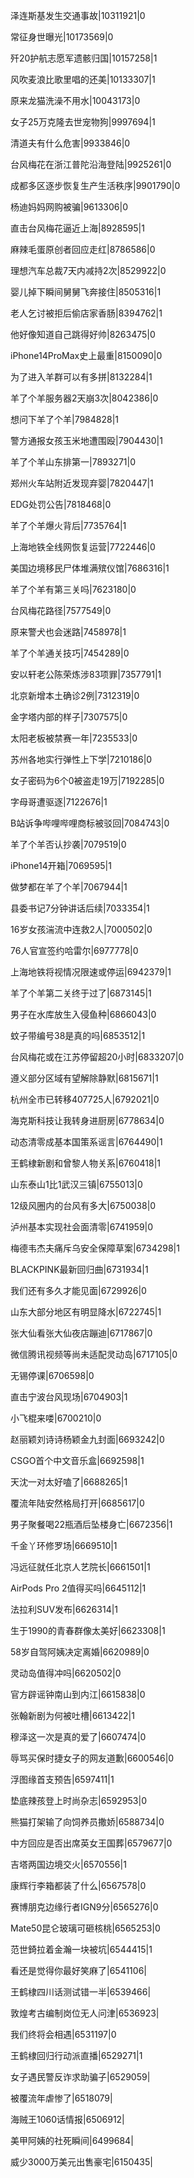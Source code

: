 泽连斯基发生交通事故|10311921|0

常征身世曝光|10173569|0

歼20护航志愿军遗骸归国|10157258|1

风吹麦浪比歌里唱的还美|10133307|1

原来龙猫洗澡不用水|10043173|0

女子25万克隆去世宠物狗|9997694|1

清道夫有什么危害|9933846|0

台风梅花在浙江普陀沿海登陆|9925261|0

成都多区逐步恢复生产生活秩序|9901790|0

杨迪妈妈网购被骗|9613306|0

直击台风梅花逼近上海|8928595|1

麻辣毛蛋原创者回应走红|8786586|0

理想汽车总裁7天内减持2次|8529922|0

婴儿掉下瞬间舅舅飞奔接住|8505316|1

老人乞讨被拒后偷店家香肠|8394762|1

他好像知道自己跳得好帅|8263475|0

iPhone14ProMax史上最重|8150090|0

为了进入羊群可以有多拼|8132284|1

羊了个羊服务器2天崩3次|8042386|0

想问下羊了个羊|7984828|1

警方通报女孩玉米地遭围殴|7904430|1

羊了个羊山东排第一|7893271|0

郑州火车站附近发现弃婴|7820447|1

EDG处罚公告|7818468|0

羊了个羊爆火背后|7735764|1

上海地铁全线网恢复运营|7722446|0

美国边境移民尸体堆满殡仪馆|7686316|1

羊了个羊有第三关吗|7623180|0

台风梅花路径|7577549|0

原来警犬也会迷路|7458978|1

羊了个羊通关技巧|7454289|0

安以轩老公陈荣炼涉83项罪|7357791|1

北京新增本土确诊2例|7312319|0

金字塔内部的样子|7307575|0

太阳老板被禁赛一年|7235533|0

苏州各地实行弹性上下学|7210186|0

女子密码为6个0被盗走19万|7192285|0

字母哥遭驱逐|7122676|1

B站诉争哔哩哔哩商标被驳回|7084743|0

羊了个羊否认抄袭|7079519|0

iPhone14开箱|7069595|1

做梦都在羊了个羊|7067944|1

县委书记7分钟讲话后续|7033354|1

16岁女孩湍流中连救2人|7000502|0

76人官宣签约哈雷尔|6977778|0

上海地铁将视情况限速或停运|6942379|1

羊了个羊第二关终于过了|6873145|1

男子在水库放生入侵鱼种|6866043|0

蚊子带编号38是真的吗|6853512|1

台风梅花或在江苏停留超20小时|6833207|0

遵义部分区域有望解除静默|6815671|1

杭州全市已转移407725人|6792021|0

海克斯科技让我转身进厨房|6778634|0

动态清零成基本国策系谣言|6764490|1

王鹤棣新剧和曾黎人物关系|6760418|1

山东泰山1比1武汉三镇|6755013|0

12级风圈内的台风有多大|6750038|0

泸州基本实现社会面清零|6741959|0

梅德韦杰夫痛斥乌安全保障草案|6734298|1

BLACKPINK最新回归曲|6731934|1

我们还有多久才能见面|6729926|0

山东大部分地区有明显降水|6722745|1

张大仙看张大仙夜店蹦迪|6717867|0

微信腾讯视频等尚未适配灵动岛|6717105|0

无锡停课|6706598|0

直击宁波台风现场|6704903|1

小飞棍来喽|6700210|0

赵丽颖刘诗诗杨颖金九封面|6693242|0

CSGO首个中文音乐盒|6692598|1

天沈一对太好嗑了|6688265|1

覆流年陆安然格局打开|6685617|0

男子聚餐喝22瓶酒后坠楼身亡|6672356|1

千金丫环修罗场|6669510|1

冯远征就任北京人艺院长|6661501|1

AirPods Pro 2值得买吗|6645112|1

法拉利SUV发布|6626314|1

生于1990的青春群像太美好|6623308|1

58岁自驾阿姨决定离婚|6620989|0

灵动岛值得冲吗|6620502|0

官方辟谣钟南山到内江|6615838|0

张翰新剧为何被吐槽|6613422|1

穆泽这一次是真的爱了|6607474|0

辱骂买保时捷女子的网友道歉|6600546|0

浮图缘首支预告|6597411|1

垫底辣孩登上时尚杂志|6592953|0

熊猫打架输了向饲养员撒娇|6588734|0

中方回应是否出席英女王国葬|6579677|0

吉塔两国边境交火|6570556|1

康辉行李箱都装了什么|6567578|0

赛博朋克边缘行者IGN9分|6565276|0

Mate50昆仑玻璃可砸核桃|6565253|0

范世錡拉着金瀚一块被坑|6544415|1

看还是觉得你最好笑麻了|6541106|

王鹤棣四川话测试错一半|6539466|

敦煌考古编制岗位无人问津|6536923|

我们终将会相遇|6531197|0

王鹤棣回归行动派直播|6529271|1

女子遇民警反诈求助骗子|6529059|

被覆流年虐惨了|6518079|

海贼王1060话情报|6506912|

美甲阿姨的社死瞬间|6499684|

威少3000万美元出售豪宅|6150435|

